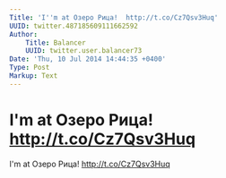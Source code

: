 ```yaml
---
Title: 'I''m at Озеро Рица!  http://t.co/Cz7Qsv3Huq'
UUID: twitter.487185609111662592
Author:
    Title: Balancer
    UUID: twitter.user.balancer73
Date: 'Thu, 10 Jul 2014 14:44:35 +0400'
Type: Post
Markup: Text
---
```


# I'm at Озеро Рица!  http://t.co/Cz7Qsv3Huq

I'm at Озеро Рица!  http://t.co/Cz7Qsv3Huq